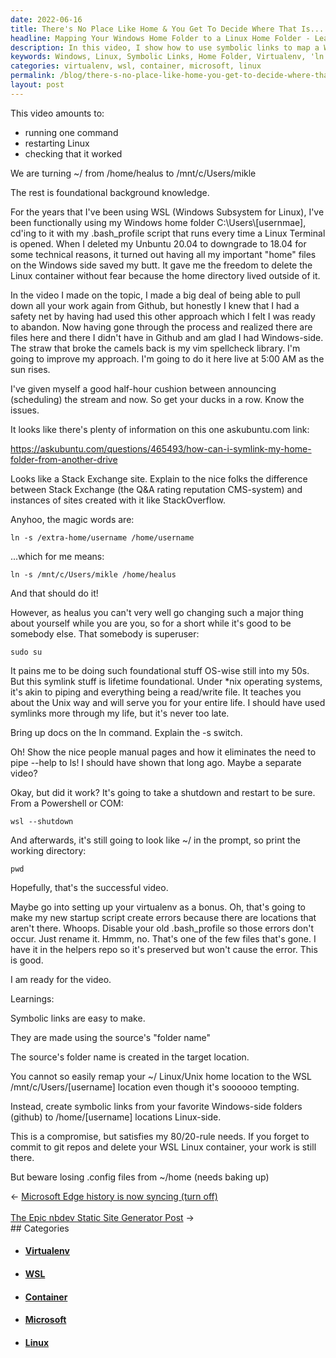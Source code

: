 ```yaml
---
date: 2022-06-16
title: There's No Place Like Home & You Get To Decide Where That Is... Or Do You?
headline: Mapping Your Windows Home Folder to a Linux Home Folder - Learn How Here!
description: In this video, I show how to use symbolic links to map a Windows home folder to a Linux home folder, and how to use the 'ln' command and '-s' switch. I also explain setting up a virtualenv as a bonus. I emphasize the importance of backing up .config files in order to avoid losing work in the Linux container. Watch now to learn how to set up your Windows/Linux environment!
keywords: Windows, Linux, Symbolic Links, Home Folder, Virtualenv, 'ln' Command, '-s' Switch, .config Files, Backup, WSL, Container
categories: virtualenv, wsl, container, microsoft, linux
permalink: /blog/there-s-no-place-like-home-you-get-to-decide-where-that-is-or-do-you/
layout: post
---
```



This video amounts to:

- running one command
- restarting Linux
- checking that it worked

We are turning ~/ from /home/healus to /mnt/c/Users/mikle

The rest is foundational background knowledge.

For the years that I've been using WSL (Windows Subsystem for Linux), I've been
functionally using my Windows home folder C:\\Users\\[usernmae], cd'ing to it
with my .bash\_profile script that runs every time a Linux Terminal is opened.
When I deleted my Unbuntu 20.04 to downgrade to 18.04 for some technical
reasons, it turned out having all my important "home" files on the Windows side
saved my butt. It gave me the freedom to delete the Linux container without
fear because the home directory lived outside of it.

In the video I made on the topic, I made a big deal of being able to pull down
all your work again from Github, but honestly I knew that I had a safety net by
having had used this other approach which I felt I was ready to abandon. Now
having gone through the process and realized there are files here and there I
didn't have in Github and am glad I had Windows-side. The straw that broke the
camels back is my vim spellcheck library. I'm going to improve my approach.
I'm going to do it here live at 5:00 AM as the sun rises.

I've given myself a good half-hour cushion between announcing (scheduling) the
stream and now. So get your ducks in a row. Know the issues.

It looks like there's plenty of information on this one askubuntu.com link:

https://askubuntu.com/questions/465493/how-can-i-symlink-my-home-folder-from-another-drive

Looks like a Stack Exchange site. Explain to the nice folks the difference
between Stack Exchange (the Q&A rating reputation CMS-system) and instances of
sites created with it like StackOverflow.

Anyhoo, the magic words are:

    ln -s /extra-home/username /home/username

...which for me means:

    ln -s /mnt/c/Users/mikle /home/healus

And that should do it!

However, as healus you can't very well go changing such a major thing about
yourself while you are you, so for a short while it's good to be somebody else.
That somebody is superuser:

    sudo su

It pains me to be doing such foundational stuff OS-wise still into my 50s. But
this symlink stuff is lifetime foundational. Under \*nix operating systems,
it's akin to piping and everything being a read/write file. It teaches you
about the Unix way and will serve you for your entire life. I should have used
symlinks more through my life, but it's never too late.

Bring up docs on the ln command. Explain the -s switch.

Oh! Show the nice people manual pages and how it eliminates the need to pipe
--help to ls! I should have shown that long ago. Maybe a separate video?

Okay, but did it work? It's going to take a shutdown and restart to be sure.
From a Powershell or COM:

    wsl --shutdown

And afterwards, it's still going to look like ~/ in the prompt, so print the
working directory:

    pwd

Hopefully, that's the successful video.

Maybe go into setting up your virtualenv as a bonus. Oh, that's going to make
my new startup script create errors because there are locations that aren't
there. Whoops. Disable your old .bash\_profile so those errors don't occur.
Just rename it. Hmmm, no. That's one of the few files that's gone. I have it in
the helpers repo so it's preserved but won't cause the error. This is good.

I am ready for the video.

Learnings:

Symbolic links are easy to make.

They are made using the source's "folder name"

The source's folder name is created in the target location.

You cannot so easily remap your ~/ Linux/Unix home location
to the WSL /mnt/c/Users/[username] location even though it's
soooooo tempting.

Instead, create symbolic links from your favorite Windows-side
folders (github) to /home/[username] locations Linux-side.

This is a compromise, but satisfies my 80/20-rule needs. If
you forget to commit to git repos and delete your WSL Linux
container, your work is still there.

But beware losing .config files from ~/home (needs baking up)


<div class="arrow-links"><div class="post-nav-prev"><span class="arrow">&larr;&nbsp;</span><a href="/blog/microsoft-edge-history-is-now-syncing-turn-off/">Microsoft Edge history is now syncing (turn off)</a></div> &nbsp; <div class="post-nav-next"><a href="/blog/the-epic-nbdev-static-site-generator-post/">The Epic nbdev Static Site Generator Post</a><span class="arrow">&nbsp;&rarr;</span></div></div>
## Categories

<ul>
<li><h4><a href='/virtualenv/'>Virtualenv</a></h4></li>
<li><h4><a href='/wsl/'>WSL</a></h4></li>
<li><h4><a href='/container/'>Container</a></h4></li>
<li><h4><a href='/microsoft/'>Microsoft</a></h4></li>
<li><h4><a href='/linux/'>Linux</a></h4></li></ul>